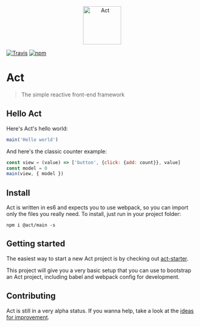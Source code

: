 <center>
  <img src="https://raw.githubusercontent.com/joaomilho/act/master/docs/logo.png" width="100" alt="Act">
</center>

[![Travis](https://travis-ci.org/joaomilho/act.svg)](https://travis-ci.org/joaomilho/act)
[![npm](https://img.shields.io/npm/v/@act/core.svg?maxAge=2592000)](http://npmjs.com/package/@act/core)

# Act

> The simple reactive front-end framework

## Hello Act

Here's Act's hello world:

```js
main('Hello world')
```

And here's the classic counter example:

```js
const view = (value) => ['button', {click: {add: count}}, value]
const model = 0
main(view, { model })
```

## Install

Act is written in es6 and expects you to use webpack, so you can import only
the files you really need. To install, just run in your project folder:

```shell
npm i @act/main -s
```

## Getting started

The easiest way to start a new Act project is by checking out [act-starter](https://github.com/joaomilho/act-starter).

This project will give you a very basic setup that you can use to bootstrap an
Act project, including babel and webpack config for development.

## Contributing

Act is still in a very alpha status. If you wanna help, take a look at the
[ideas for improvement](docs/todo.md).
